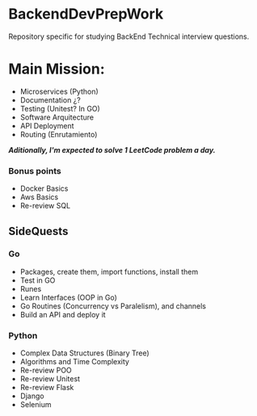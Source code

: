 # BackendDevPrepWork

Repository specific for studying BackEnd Technical interview questions.

# Main Mission:
* Microservices (Python)
* Documentation ¿?
* Testing (Unitest? In GO)
* Software Arquitecture
* API Deployment
* Routing (Enrutamiento)

***Aditionally, I'm expected to solve 1 LeetCode problem a day.***

### Bonus points
* Docker Basics
* Aws Basics
* Re-review SQL


## SideQuests

### Go
* Packages, create them, import functions, install them
* Test in GO
* Runes
* Learn Interfaces (OOP in Go)
* Go Routines (Concurrency vs Paralelism), and channels
* Build an API and deploy it

### Python
* Complex Data Structures (Binary Tree)
* Algorithms and Time Complexity
* Re-review POO
* Re-review Unitest
* Re-review Flask
* Django
* Selenium
